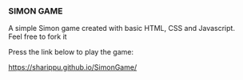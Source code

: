 ### SIMON GAME

A simple Simon game created with basic HTML, CSS and Javascript.<br/>
Feel free to fork it

Press the link below to play the game:

https://sharippu.github.io/SimonGame/

